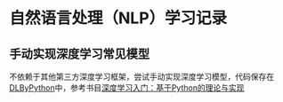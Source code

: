 # 自然语言处理（NLP）学习记录

## 手动实现深度学习常见模型

不依赖于其他第三方深度学习框架，尝试手动实现深度学习模型，代码保存在[DLByPython](./DLByPython)中，参考书目[深度学习入门：基于Python的理论与实现](./DLByPython)

